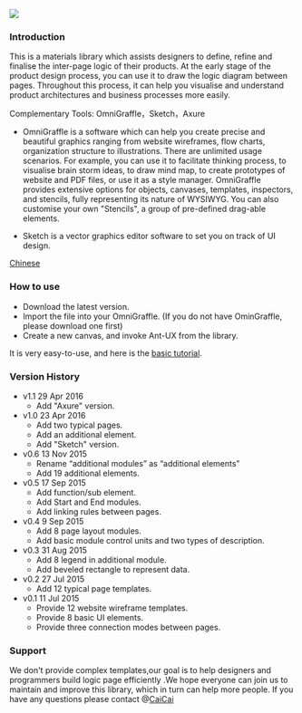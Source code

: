 ![](https://os.alipayobjects.com/rmsportal/rsMrkeBBgzXEeYg.svg)


### Introduction

This is a materials library which assists designers to define, refine and finalise the inter-page logic of their products. At the early stage of the product design process, you can use it to draw the logic diagram between pages. Throughout this process, it can help you visualise and understand product architectures and business processes more easily.

Complementary Tools: OmniGraffle，Sketch，Axure

* OmniGraffle is a software which can help you create precise and beautiful graphics ranging from website wireframes, flow charts, organization structure to illustrations. There are unlimited usage scenarios. For example, you can use it to facilitate thinking process, to visualise brain storm ideas, to draw mind map, to create prototypes of website and PDF files, or use it as a style manager. OmniGraffle provides extensive options for objects, canvases, templates, inspectors, and stencils, fully representing its nature of WYSIWYG. You can also customise your own "Stencils", a group of pre-defined drag-able elements.

* Sketch is a vector graphics editor software to set you on track of UI design.

[Chinese](https://github.com/ant-design/ant-ux/wiki/Ant-UX-%E4%B8%AD%E6%96%87%E4%BB%8B%E7%BB%8D)

###  How to use

* Download the latest version.
* Import the file into your OmniGraffle. (If you do not have OminGraffle, please download one first)
* Create a new canvas, and invoke Ant-UX from the library.

It is very easy-to-use, and here is the [basic tutorial](http://beforweb.com/node/202).

### Version History

* v1.1   29 Apr 2016
  * Add "Axure" version.
* v1.0   23 Apr 2016
  * Add two typical pages.
  * Add an additional element.
  * Add "Sketch" version.
* v0.6   13 Nov 2015
  * Rename “additional modules” as “additional elements”
  * Add 19 additional  elements.
* v0.5   17 Sep 2015
  * Add function/sub element.
  * Add Start and End modules.
  * Add linking rules between pages.
* v0.4   9 Sep 2015
  * Add 8 page layout modules.
  * Add basic module control units and two types of description.  
* v0.3   31 Aug 2015
  *  Add 8 legend in additional module. 
  * Add beveled rectangle to represent data.
* v0.2   27 Jul 2015
  * Add 12 typical page templates. 
* v0.1   11 Jul 2015
  * Provide 12 website wireframe templates.
  * Provide 8 basic UI elements.
  * Provide three connection modes between pages.

### Support

We don't provide complex templates,our goal is to help designers and programmers build logic page efficiently .We hope everyone can join us to maintain and improve this library, which in turn can help more people. If you have any questions please contact @[CaiCai](https://github.com/hi-caicai)